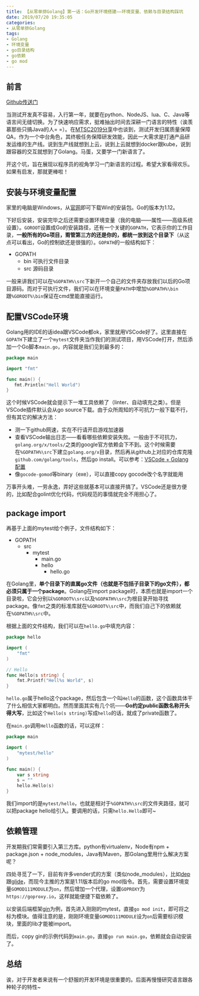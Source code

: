 ```yaml
---
title: 【从零单排Golang】第一话：Go开发环境搭建——环境变量、依赖与目录结构踩坑
date: 2019/07/20 19:35:05
categories:
- 从零单排Golang
tags:
- Golang
- 环境变量
- go目录结构
- go依赖
- go mod
---
```


## 前言

[Github传送门](https://github.com/utmhikari/gofromzero)

当测试开发真不容易，入行第一年，就要在python、NodeJS、lua、C、Java等语言间无缝切换。为了快速响应需求，挺难抽出时间去深耕一门语言的特性（诶羡慕那些只搞Java的人= =）。在[MTSC2019分享](https://utmhikari.github.io/2019/07/01/testlife_mtsc2019/)中也谈到，测试开发归属质量保障QA，作为一个中台角色，其终极任务保障研发效能，因此一大需求是打通产品研发运维的生产线。说到生产线就想到上云，说到上云就想到docker跟kube，说到跟容器的交互就想到了Golang。马蛋，又要学一门新语言了。

开这个坑，旨在展现以程序员的视角学习一门新语言的过程。希望大家看得欢乐。如果有启发，那就更棒啦！

## 安装与环境变量配置

家里的电脑是Windows，从[官网](https://golang.org/)即可下载Win的安装包。Go的版本为1.12。

下好后安装，安装完毕之后还需要设置环境变量（我的电脑——属性——高级系统设置）。`GOROOT`设置成Go的安装路径，还有一个关键的`GOPATH`，它表示你的工作目录，**一般所有的Go项目，甭管第三方的还是你的，都统一放到这个目录下**（从这点可以看出，Go的控制欲还是很强的）。`GOPATH`的一般结构如下：

<!-- more -->

- GOPATH
  - bin 可执行文件目录
  - src 源码目录

一般来讲我们可以在`%GOPATH%\src`下新开一个自己的文件夹存放我们以后的Go项目源码。而对于可执行文件，我们可以在环境变量`PATH`中增加`%GOPATH%\bin`跟`%GOROOT%\bin`保证在cmd里能直接运行。

## 配置VSCode环境

Golang用的IDE的话idea跟VSCode都ok，家里就用VSCode好了。这里直接在`GOPATH`下建立了一个`mytest`文件夹当作我们的测试项目，用VSCode打开，然后添加一个Go脚本`main.go`，内容就是我们见到最多的：

```go
package main

import "fmt"

func main() {
   fmt.Println("Hell World")
}
```

这个时候VSCode就会提示下一堆工具依赖了（linter、自动填充之类）。但是VSCode插件默认会从go source下载。由于众所周知的不可抗力一般下载不行，但有其它的解决方法：

- 测一下github网速，实在不行请开启游戏加速器
- 查看VSCode输出日志——看看哪些依赖安装失败。一般由于不可抗力，`golang.org/x/tools/`之类的google官方依赖会下不到。这个时候需要在`%GOPATH%\src`下建立`golang.org/x`目录，然后再从github上对应的仓库克隆`github.com/golang/tools`，然后go install。可以参考：[VSCode + Golang配置](https://blog.csdn.net/u013295518/article/details/78766086)
- 像`gocode-gomod`等binary（exe），可以直接copy gocode改个名字就能用

万事开头难，一劳永逸，弄好这些就基本可以直接开搞了。VSCode还是很方便的，比如配合golint优化代码，代码规范的事情就完全不用担心了。

## package import

再基于上面的mytest给个例子，文件结构如下：

- GOPATH
  - src
    - mytest
      - main.go
      - hello
        - hello.go

在Golang里，**单个目录下的直属go文件（也就是不包括子目录下的go文件），都必须只属于一个package**。Golang在import package时，本质也就是import一个目录啦，它会分别以`%GOROOT%\src`以及`%GOPATH%\src`为根目录开始寻找package。像`fmt`之类的标准库就在`%GOROOT%\src`中，而我们自己下的依赖就在`%GOPATH%\src`中。

根据上面的文件结构，我们可以在`hello.go`中填充内容：

```go
package hello

import (
    "fmt"
)

// Hello
func Hello(s string) {
    fmt.Printf("Hell%s World", s)
}
```

`hello.go`属于hello这个package，然后包含一个叫`Hello`的函数，这个函数具体干了什么相信大家都明白。然而里面其实有几个坑——**Go约定public函数名称开头得大写**，比如这个`Hello(s string)`写成`hello`的话，就成了private函数了。

在`main.go`调用`Hello`函数的话，可以这样：

```go
package main

import (
    "mytest/hello"
)

func main() {
    var s string
    s = ""
    hello.Hello(s)
}
```

我们import的是`mytest/hello`，也就是相对于`%GOPATH%\src`的文件夹路径，就可以把package hello给引入。要调用的话，只需`hello.Hello`即可~

## 依赖管理

开发期我们常需要引入第三方库。python有virtualenv，Node有npm + package.json + node_modules，Java有Maven，那Golang里用什么解决方案呢？

四处寻觅了一下，目前有许多vender式的方案（类似node_modules），比如[dep](https://github.com/golang/dep)跟[glide](https://github.com/Masterminds/glide)，而现今主推的方案是1.11版本后的go mod指令。首先，需要设置环境变量`GOMOD111MODULE`为`on`，然后增加一个代理，设置`GOPROXY`为`https://goproxy.io`，这样就能便捷下载依赖了。

以安装后端框架[gin](https://github.com/gin-gonic/gin)为例，首先进入刚刚的mytest，直接`go mod init`，即可将之标为模块。值得注意的是，刚刚环境变量`GOMOD111MODULE`设为`on`后需要标识模块，里面的lib才能被import。

而后，copy gin的示例代码到`main.go`，直接`go run main.go`，依赖就会自动安装了。

## 总结

诶，对于开发者来说有一个舒服的开发环境是很重要的。后面再慢慢研究语言跟各种轮子的特性~
